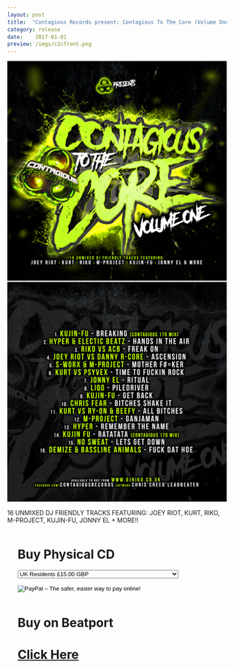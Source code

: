 ```yaml
---
layout: post
title:  "Contagious Records present: Contagious To The Core (Volume One)"
category: release
date:    2017-01-01
preview: /imgs/c2cfront.png
---
```


![Front](/imgs/c2cfront.png)
![Back](/imgs/c2cback.png)

16 UNMIXED DJ FRIENDLY TRACKS FEATURING: JOEY RIOT, KURT, RIKO, M-PROJECT, KUJIN-FU, JONNY EL + MORE!! 

<div class="row">
    <div class="column">
        <ul class="one">
            <p><h1>Buy Physical CD</h1></p>
            <form action="https://www.paypal.com/cgi-bin/webscr" method="post" target="_blank">
			<select name="os0">
                <option value="UK Residents">UK Residents £15.00 GBP</option>
                <option value="Rest Of The World">Rest Of The World £20.00 GBP</option>
                <option value="Contagious To The Core & Step Aside Bundle">Contagious To The Core & Step Aside Bundle £24.99 GBP</option>
            </select>
			<p>
                <input type="hidden" name="cmd" value="_s-xclick">
				<input type="hidden" name="hosted_button_id" value="9LB84Z55S2CGN">
			</p>
			<input type="hidden" name="on0" value="Contagious To The Core Volume One">
			<p>
                <input type="hidden" name="currency_code" value="GBP">
                <input type="image" src="https://www.paypalobjects.com/en_US/GB/i/btn/btn_buynowCC_LG.gif" border="0" name="submit" alt="PayPal – The safer, easier way to pay online!">
                <img alt="" border="0" src="https://www.paypalobjects.com/en_GB/i/scr/pixel.gif" width="1" height="1">
			</p>
            </form>
        </ul>
    </div>
    <div class="column">
        <ul class="two">
            <p>
                <h1>Buy on Beatport</h1>
            </p>
            <p>
                <h1><a href="https://www.beatport.com/release/contagious-to-the-core-vol-1/2242691" target="_blank">Click Here</a></h1>
            </p>
        </ul>
    </div>
</div>
